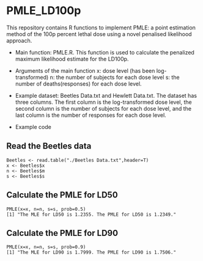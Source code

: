# PMLE_LD100p
This repository contains R functions to implement PMLE: a point estimation method of the 100p percent lethal dose using a novel penalised likelihood approach.

- Main function: PMLE.R.
    This function is used to calculate the penalized maximum likelihood estimate for the LD100p.

- Arguments of the main function 
    x: dose level (has been log-transformed)
    n: the number of subjects for each dose level
    s: the number of deaths(responses) for each dose level.

- Example dataset: Beetles Data.txt and Hewlett Data.txt.
    The dataset has three columns. The first column is the log-transformed dose level, the second column is the number of subjects for each dose level, 
    and the last column is the number of responses for each dose level.

- Example code

 ## Read the Beetles data
    Beetles <- read.table("./Beetles Data.txt",header=T)
    x <- Beetles$x
    n <- Beetles$m
    s <- Beetles$s

 ## Calculate the PMLE for LD50
    PMLE(x=x, n=n, s=s, prob=0.5)
    [1] "The MLE for LD50 is 1.2355. The PMLE for LD50 is 1.2349."

 ## Calculate the PMLE for LD90
    PMLE(x=x, n=n, s=s, prob=0.9)
    [1] "The MLE for LD90 is 1.7999. The PMLE for LD90 is 1.7506."
